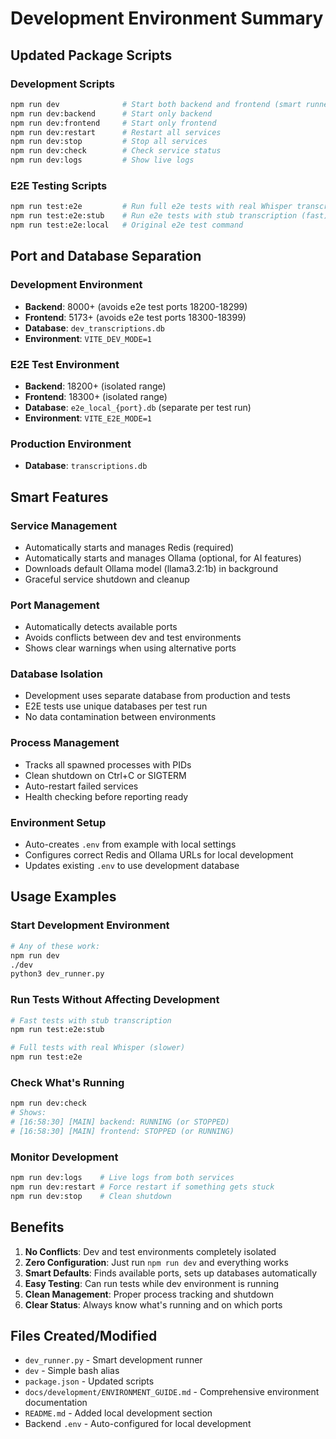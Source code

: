 # Development Environment Summary

## Updated Package Scripts

### Development Scripts
```bash
npm run dev              # Start both backend and frontend (smart runner)
npm run dev:backend      # Start only backend
npm run dev:frontend     # Start only frontend
npm run dev:restart      # Restart all services
npm run dev:stop         # Stop all services
npm run dev:check        # Check service status
npm run dev:logs         # Show live logs
```

### E2E Testing Scripts
```bash
npm run test:e2e         # Run full e2e tests with real Whisper transcription
npm run test:e2e:stub    # Run e2e tests with stub transcription (fast)
npm run test:e2e:local   # Original e2e test command
```

## Port and Database Separation

### Development Environment
- **Backend**: 8000+ (avoids e2e test ports 18200-18299)
- **Frontend**: 5173+ (avoids e2e test ports 18300-18399) 
- **Database**: `dev_transcriptions.db`
- **Environment**: `VITE_DEV_MODE=1`

### E2E Test Environment
- **Backend**: 18200+ (isolated range)
- **Frontend**: 18300+ (isolated range)
- **Database**: `e2e_local_{port}.db` (separate per test run)
- **Environment**: `VITE_E2E_MODE=1`

### Production Environment
- **Database**: `transcriptions.db`

## Smart Features

### Service Management
- Automatically starts and manages Redis (required)
- Automatically starts and manages Ollama (optional, for AI features)
- Downloads default Ollama model (llama3.2:1b) in background
- Graceful service shutdown and cleanup

### Port Management
- Automatically detects available ports
- Avoids conflicts between dev and test environments
- Shows clear warnings when using alternative ports

### Database Isolation
- Development uses separate database from production and tests
- E2E tests use unique databases per test run
- No data contamination between environments

### Process Management
- Tracks all spawned processes with PIDs
- Clean shutdown on Ctrl+C or SIGTERM
- Auto-restart failed services
- Health checking before reporting ready

### Environment Setup
- Auto-creates `.env` from example with local settings
- Configures correct Redis and Ollama URLs for local development
- Updates existing `.env` to use development database

## Usage Examples

### Start Development Environment
```bash
# Any of these work:
npm run dev
./dev
python3 dev_runner.py
```

### Run Tests Without Affecting Development
```bash
# Fast tests with stub transcription
npm run test:e2e:stub

# Full tests with real Whisper (slower)
npm run test:e2e
```

### Check What's Running
```bash
npm run dev:check
# Shows:
# [16:58:30] [MAIN] backend: RUNNING (or STOPPED)
# [16:58:30] [MAIN] frontend: STOPPED (or RUNNING)
```

### Monitor Development
```bash
npm run dev:logs    # Live logs from both services
npm run dev:restart # Force restart if something gets stuck
npm run dev:stop    # Clean shutdown
```

## Benefits

1. **No Conflicts**: Dev and test environments completely isolated
2. **Zero Configuration**: Just run `npm run dev` and everything works
3. **Smart Defaults**: Finds available ports, sets up databases automatically
4. **Easy Testing**: Can run tests while dev environment is running
5. **Clean Management**: Proper process tracking and shutdown
6. **Clear Status**: Always know what's running and on which ports

## Files Created/Modified

- `dev_runner.py` - Smart development runner
- `dev` - Simple bash alias
- `package.json` - Updated scripts
- `docs/development/ENVIRONMENT_GUIDE.md` - Comprehensive environment documentation
- `README.md` - Added local development section
- Backend `.env` - Auto-configured for local development